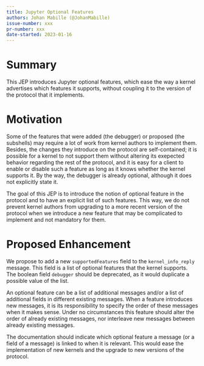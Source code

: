 ```yaml
---
title: Jupyter Optional Features
authors: Johan Mabille (@JohanMabille)
issue-number: xxx
pr-number: xxx
date-started: 2023-01-16
---
```


# Summary

This JEP introduces Jupyter optional features, which ease the way
a kernel advertises which features it supports, without coupling it
to the version of the protocol that it implements.

# Motivation

Some of the features that were added (the debugger) or proposed (the subshells)
may require a lot of work from kernel authors to implement them. Besides, the
changes they introduce on the protocol are self-contained; it is possible for a
kernel to not support them without altering its exepected behavior regarding the
rest of the protocol, and it is easy for a client to enable or disable such a
feature as long as it knows whether the kernel supports it. By the way, the
debugger is already optional, although it does not explicitly state it.

The goal of this JEP is to introduce the notion of optional feature in the protocol
and to have an explicit list of such features. This way, we do not prevent kernel
authors from upgrading to a more recent version of the protocol when we introduce
a new feature that may be complicated to implement and not mandatory for them.

# Proposed Enhancement

We propose to add a new `supportedFeatures` field to the `kernel_info_reply` message.
This field is a list of optional features that the kernel supports. The boolean field
`debugger` should be deprecated, as it would duplicate a possible value of the list.

An optional feature can be a list of additional messages and/or a list of additional
fields in different existing messages. When a feature introduces new messages, it is
its responsibility to specify the order of these messages when it makes sense. Under
no circumstances this feature should alter the order of already existing messages,
nor interleave new messages between already existing messages.

The documentation should indicate which optional feature a message (or a field of a
message) is linked to when it is relevant. This would ease the implementation of
new kernels and the upgrade to new versions of the protocol.
